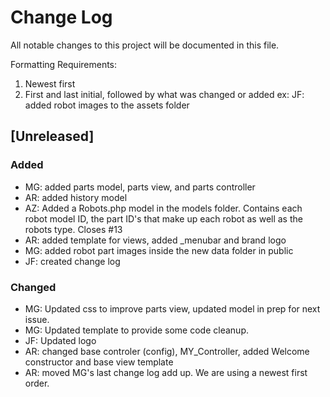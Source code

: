 # Change Log
All notable changes to this project will be documented in this file.

Formatting Requirements:
1) Newest first
2) First and last initial, followed by what was changed or added
ex: JF: added robot images to the assets folder

## [Unreleased]
### Added

- MG: added parts model, parts view, and parts controller
- AR: added history model
- AZ: Added a Robots.php model in the models folder. Contains each robot model ID, the part ID's that make up each robot as well as the robots type. Closes #13
- AR: added template for views, added _menubar and brand logo
- MG: added robot part images inside the new data folder in public
- JF: created change log


### Changed
- MG: Updated css to improve parts view, updated model in prep for next issue.
- MG: Updated template to provide some code cleanup.
- JF: Updated logo
- AR: changed base controler (config), MY_Controller, added Welcome constructor and base view template
- AR: moved MG's last change log add up. We are using a newest first order.
